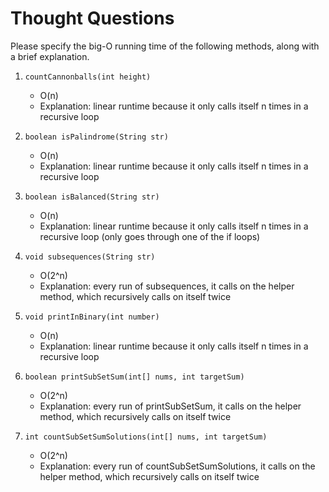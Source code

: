 # Thought Questions

Please specify the big-O running time of the following methods, along
with a brief explanation.

1. `countCannonballs(int height)`
   * O(n)
   * Explanation: linear runtime because it only calls itself n times in a recursive loop


2. `boolean isPalindrome(String str)`
   * O(n)
   * Explanation: linear runtime because it only calls itself n times in a recursive loop

3. `boolean isBalanced(String str)`
   * O(n)
   * Explanation: linear runtime because it only calls itself n times in a recursive loop (only goes through one of the if loops)

4. `void subsequences(String str)`
   * O(2^n)
   * Explanation: every run of subsequences, it calls on the helper method, which recursively calls on itself twice

5. `void printInBinary(int number)`
   * O(n)
   * Explanation: linear runtime because it only calls itself n times in a recursive loop

6. `boolean printSubSetSum(int[] nums, int targetSum)`
   * O(2^n)
   * Explanation: every run of printSubSetSum, it calls on the helper method, which recursively calls on itself twice

7. `int countSubSetSumSolutions(int[] nums, int targetSum)`
   * O(2^n)
   * Explanation: every run of countSubSetSumSolutions, it calls on the helper method, which recursively calls on itself twice
